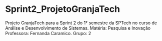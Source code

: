 # Sprint2_ProjetoGranjaTech
Projeto GranjaTech para a Sprint 2 do 1° semestre da SPTech no curso de Análise e Desenvolvimento de Sistemas. Matéria: Pesquisa e Inovação Professora: Fernanda Caramico. Grupo: 2

